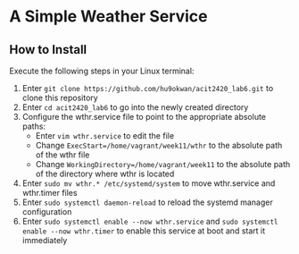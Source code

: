 # A Simple Weather Service

## How to Install
Execute the following steps in your Linux terminal:
1. Enter `git clone https://github.com/hu9okwan/acit2420_lab6.git` to clone this repository
2. Enter `cd acit2420_lab6` to go into the newly created directory
3. Configure the wthr.service file to point to the appropriate absolute paths:
   - Enter `vim wthr.service` to edit the file
   - Change `ExecStart=/home/vagrant/week11/wthr` to the absolute path of the wthr file
   - Change `WorkingDirectory=/home/vagrant/week11` to the absolute path of the directory where wthr is located
4. Enter `sudo mv wthr.* /etc/systemd/system` to move wthr.service and wthr.timer files
5. Enter `sudo systemctl daemon-reload` to reload the systemd manager configuration
6. Enter `sudo systemctl enable --now wthr.service` and `sudo systemctl enable --now wthr.timer` to enable this service at boot and start it immediately

